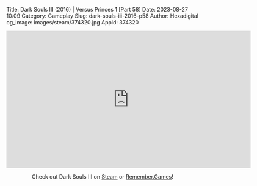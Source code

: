 Title: Dark Souls III (2016) | Versus Princes 1 [Part 58]
Date: 2023-08-27 10:09
Category: Gameplay
Slug: dark-souls-iii-2016-p58
Author: Hexadigital
og_image: images/steam/374320.jpg
Appid: 374320

<center><iframe src="https://www.youtube.com/embed/uhXrroaJswE?feature=oembed" allow="accelerometer; autoplay; encrypted-media; gyroscope; picture-in-picture" width="640" height="360" frameborder="0"></iframe>

Check out Dark Souls III on [Steam](https://store.steampowered.com/app/374320/?curator_clanid=34633900) or [Remember.Games](https://remember.games/game/340/dark-souls-iii/)!</center>